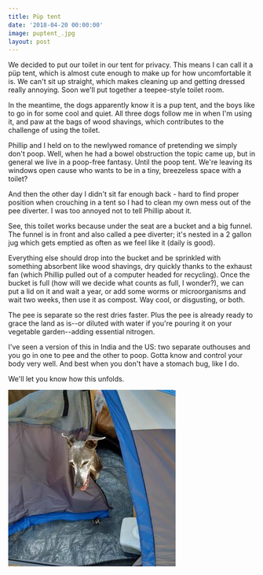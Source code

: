 ```yaml
---
title: Püp tent
date: '2018-04-20 00:00:00'
image: puptent_.jpg
layout: post
---
```


We decided to put our toilet in our tent for privacy. This means I can call it a püp tent, which is almost cute enough to make up for how uncomfortable it is. We can't sit up straight, which makes cleaning up and getting dressed really annoying. Soon we'll put together a teepee-style toilet room.

In the meantime, the dogs apparently know it is a pup tent, and the boys like to go in for some cool and quiet. All three dogs follow me in when I'm using it, and paw at the bags of wood shavings, which contributes to the challenge of using the toilet.

Phillip and I held on to the newlywed romance of pretending we simply don't poop. Well, when he had a bowel obstruction the topic came up, but in general we live in a poop-free fantasy. Until the poop tent. We're leaving its windows open cause who wants to be in a tiny, breezeless space with a toilet?

And then the other day I didn't sit far enough back - hard to find proper position when crouching in a tent so I had to clean my own mess out of the pee diverter. I was too annoyed not to tell Phillip about it.

See, this toilet works because under the seat are a bucket and a big funnel. The funnel is in front and also called a pee diverter; it's nested in a 2 gallon jug which gets emptied as often as we feel like it (daily is good).

Everything else should drop into the bucket and be sprinkled with something absorbent like wood shavings, dry quickly thanks to the exhaust fan (which Phillip pulled out of a computer headed for recycling). Once the bucket is full (how will we decide what counts as full, I wonder?), we can put a lid on it and wait a year, or add some worms or microorganisms and wait two weeks, then use it as compost. Way cool, or disgusting, or both.

The pee is separate so the rest dries faster. Plus the pee is already ready to grace the land as is--or diluted with water if you're pouring it on your vegetable garden--adding essential nitrogen.

I've seen a version of this in India and the US: two separate outhouses and you go in one to pee and the other to poop. Gotta know and control your body very well. And best when you don't have a stomach bug, like I do.

We'll let you know how this unfolds.

[![](/images/puptent_booker_.jpg)](/images/puptent_booker.jpg)